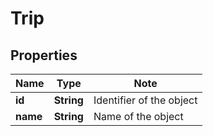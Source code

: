 # Trip

## Properties

Name | Type | Note
---- | ---- | ----
**id** | **String** | Identifier of the object 
**name** | **String** | Name of the object 

